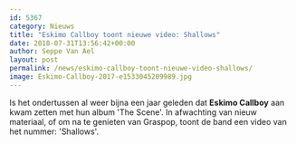 ```yaml
---
id: 5367
category: Nieuws
title: "Eskimo Callboy toont nieuwe video: Shallows"
date: 2018-07-31T13:56:42+00:00
author: Seppe Van Ael
layout: post
permalink: /news/eskimo-callboy-toont-nieuwe-video-shallows/
image: Eskimo-Callboy-2017-e1533045209989.jpg
---
```

Is het ondertussen al weer bijna een jaar geleden dat **Eskimo Callboy** aan kwam zetten met hun album 'The Scene'. In afwachting van nieuw materiaal, of om na te genieten van Graspop, toont de band een video van het nummer: 'Shallows'.

&nbsp;